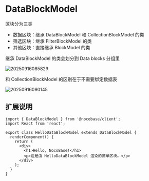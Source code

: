 # DataBlockModel

区块分为三类

- 数据区块：继承 DataBlockModel 和 CollectionBlockModel 的类
- 筛选区块：继承 FilterBlockModel 的类
- 其他区块：直接继承 BlockModel 的类

继承 DataBlockModel 的类会划分到 Data blocks 分组里

![20250916085829](https://static-docs.nocobase.com/20250916085829.png)

和 CollectionBlockModel 的区别在于不需要绑定数据表

![20250916090145](https://static-docs.nocobase.com/20250916090145.png)

## 扩展说明

```tsx | pure
import { DataBlockModel } from '@nocobase/client';
import React from 'react';

export class HelloDataBlockModel extends DataBlockModel {
  renderComponent() {
    return (
      <div>
        <h1>Hello, NocoBase!</h1>
        <p>这是由 HelloDataBlockModel 渲染的简单区块。</p>
      </div>
    );
  }
}
```

